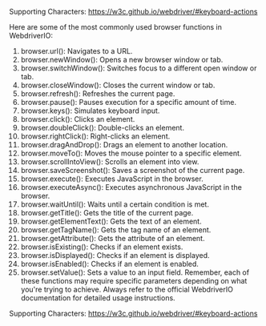 Supporting Characters: https://w3c.github.io/webdriver/#keyboard-actions


Here are some of the most commonly used browser functions in WebdriverIO:
1. browser.url(): Navigates to a URL.
2. browser.newWindow(): Opens a new browser window or tab.
3. browser.switchWindow(): Switches focus to a different open window or tab.
4. browser.closeWindow(): Closes the current window or tab.
5. browser.refresh(): Refreshes the current page.
6. browser.pause(): Pauses execution for a specific amount of time.
7. browser.keys(): Simulates keyboard input.
8. browser.click(): Clicks an element.
9. browser.doubleClick(): Double-clicks an element.
10. browser.rightClick(): Right-clicks an element.
11. browser.dragAndDrop(): Drags an element to another location.
12. browser.moveTo(): Moves the mouse pointer to a specific element.
13. browser.scrollIntoView(): Scrolls an element into view.
14. browser.saveScreenshot(): Saves a screenshot of the current page.
15. browser.execute(): Executes JavaScript in the browser.
16. browser.executeAsync(): Executes asynchronous JavaScript in the browser.
17. browser.waitUntil(): Waits until a certain condition is met.
18. browser.getTitle(): Gets the title of the current page.
19. browser.getElementText(): Gets the text of an element.
20. browser.getTagName(): Gets the tag name of an element.
21. browser.getAttribute(): Gets the attribute of an element.
22. browser.isExisting(): Checks if an element exists.
23. browser.isDisplayed(): Checks if an element is displayed.
24. browser.isEnabled(): Checks if an element is enabled.
25. browser.setValue(): Sets a value to an input field.
Remember, each of these functions may require specific parameters depending on what you're trying to achieve. Always refer to the official WebdriverIO documentation for detailed usage instructions.

Supporting Characters: https://w3c.github.io/webdriver/#keyboard-actions

